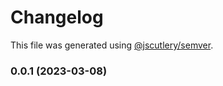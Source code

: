 # Changelog

This file was generated using [@jscutlery/semver](https://github.com/jscutlery/semver).

### 0.0.1 (2023-03-08)
